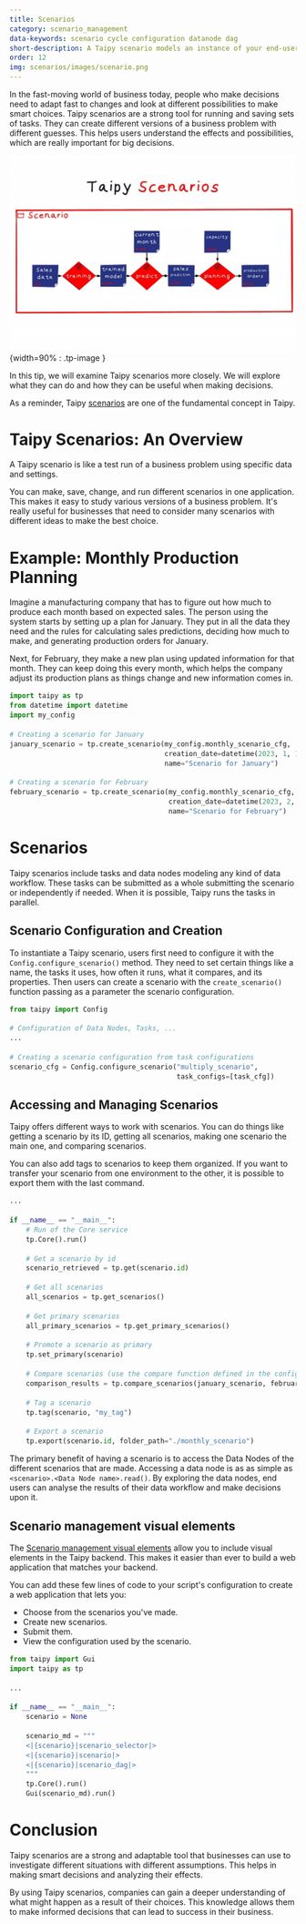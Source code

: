 ```yaml
---
title: Scenarios
category: scenario_management
data-keywords: scenario cycle configuration datanode dag
short-description: A Taipy scenario models an instance of your end-user business problem to solve on data and parameter sets.
order: 12
img: scenarios/images/scenario.png
---
```


In the fast-moving world of business today, people who make decisions need to adapt fast to
changes and look at different possibilities to make smart choices. Taipy scenarios are a strong
tool for running and saving sets of tasks. They can create different versions of a business
problem with different guesses. This helps users understand the effects and possibilities, which
are really important for big decisions.

![Scenarios](images/scenario.png){width=90% : .tp-image }

In this tip, we will examine Taipy scenarios more closely. We will explore what they can do
and how they can be useful when making decisions.

As a reminder, Taipy [scenarios](../../../manuals/userman/sdm/scenario/index.md) are one of the
fundamental concept in Taipy.

# Taipy Scenarios: An Overview

A Taipy scenario is like a test run of a business problem using specific data and settings.

You can make, save, change, and run different scenarios in one application. This makes it easy
to study various versions of a business problem. It's really useful for businesses that need to
consider many scenarios with different ideas to make the best choice.

# Example: Monthly Production Planning

Imagine a manufacturing company that has to figure out how much to produce each month based on
expected sales. The person using the system starts by setting up a plan for January. They put in
all the data they need and the rules for calculating sales predictions, deciding how much to
make, and generating production orders for January.

Next, for February, they make a new plan using updated information for that month. They can keep
doing this every month, which helps the company adjust its production plans as things change and
new information comes in.

```python
import taipy as tp
from datetime import datetime
import my_config

# Creating a scenario for January
january_scenario = tp.create_scenario(my_config.monthly_scenario_cfg,
                                      creation_date=datetime(2023, 1, 1),
                                      name="Scenario for January")

# Creating a scenario for February
february_scenario = tp.create_scenario(my_config.monthly_scenario_cfg,
                                       creation_date=datetime(2023, 2, 1),
                                       name="Scenario for February")
```

# Scenarios

Taipy scenarios include tasks and data nodes modeling any kind of data workflow. These tasks can
be submitted as a whole submitting the scenario or independently if needed. When it is
possible, Taipy runs the tasks in parallel.

## Scenario Configuration and Creation

To instantiate a Taipy scenario, users first need to configure it with the
`Config.configure_scenario()` method. They need to set certain things like a name, the tasks it
uses, how often it runs, what it compares, and its properties. Then users can create a scenario
with the `create_scenario()` function passing as a parameter the scenario configuration.

```python
from taipy import Config

# Configuration of Data Nodes, Tasks, ...
...

# Creating a scenario configuration from task configurations
scenario_cfg = Config.configure_scenario("multiply_scenario",
                                         task_configs=[task_cfg])
```

## Accessing and Managing Scenarios

Taipy offers different ways to work with scenarios. You can do things like getting a scenario by
its ID, getting all scenarios, making one scenario the main one, and comparing scenarios.

You can also add tags to scenarios to keep them organized. If you want to
transfer your scenario from one environment to the other,
it is possible to export them with the last command.

```python
...

if __name__ == "__main__":
    # Run of the Core service
    tp.Core().run()

    # Get a scenario by id
    scenario_retrieved = tp.get(scenario.id)

    # Get all scenarios
    all_scenarios = tp.get_scenarios()

    # Get primary scenarios
    all_primary_scenarios = tp.get_primary_scenarios()

    # Promote a scenario as primary
    tp.set_primary(scenario)

    # Compare scenarios (use the compare function defined in the configuration)
    comparison_results = tp.compare_scenarios(january_scenario, february_scenario, data_node_config_id="sales_predictions")

    # Tag a scenario
    tp.tag(scenario, "my_tag")

    # Export a scenario
    tp.export(scenario.id, folder_path="./monthly_scenario")
```

The primary benefit of having a scenario is to access the Data Nodes of the different scenarios
that are made. Accessing a data node is as as simple as `<scenario>.<Data Node name>.read()`.
By exploring the data nodes, end users can analyse the results of their data workflow and make decisions upon it.

## Scenario management visual elements

The
[Scenario management visual elements](../../../manuals/userman/gui/viselements/index.md#scenario-and-data-management-controls)
allow you to include visual elements in the Taipy backend. This makes it easier than ever to
build a web application that matches your backend.

You can add these few lines of code to your script's configuration to create a web application
that lets you:

- Choose from the scenarios you've made.
- Create new scenarios.
- Submit them.
- View the configuration used by the scenario.

```python
from taipy import Gui
import taipy as tp

...

if __name__ == "__main__":
    scenario = None

    scenario_md = """
    <|{scenario}|scenario_selector|>
    <|{scenario}|scenario|>
    <|{scenario}|scenario_dag|>
    """
    tp.Core().run()
    Gui(scenario_md).run()
```

# Conclusion

Taipy scenarios are a strong and adaptable tool that businesses can use to investigate different
situations with different assumptions. This helps in making smart decisions and analyzing their
effects.

By using Taipy scenarios, companies can gain a deeper understanding of what might happen as a
result of their choices. This knowledge allows them to make informed decisions that can lead to
success in their business.
